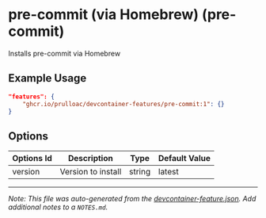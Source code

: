 
# pre-commit (via Homebrew) (pre-commit)

Installs pre-commit via Homebrew

## Example Usage

```json
"features": {
    "ghcr.io/prulloac/devcontainer-features/pre-commit:1": {}
}
```

## Options

| Options Id | Description | Type | Default Value |
|-----|-----|-----|-----|
| version | Version to install | string | latest |



---

_Note: This file was auto-generated from the [devcontainer-feature.json](https://github.com/prulloac/devcontainer-features/blob/main/src/pre-commit/devcontainer-feature.json).  Add additional notes to a `NOTES.md`._
